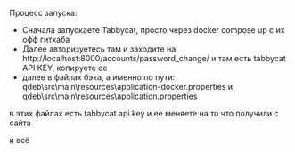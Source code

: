 Процесс запуска:

- Сначала запускаете Tabbycat, просто через docker compose up с их офф гитхаба
- Далее авторизуетесь там и заходите на http://localhost:8000/accounts/password_change/ и там есть tabbycat API KEY, копируете ее
- далее в файлах бэка, а именно по пути: qdeb\src\main\resources\application-docker.properties
и
qdeb\src\main\resources\application.properties

в этих файлах есть tabbycat.api.key и ее меняете на то что получили с сайта

и всё
